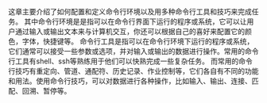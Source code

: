 这章主要介绍了如何配置和定义命令行环境以及用多种命令行工具和技巧来完成任务。
其中命令行环境是是指可以在命令行界面下运行的程序或系统，它可以让用户通过输入或输出文本来与计算机交互，你还可以根据自己的喜好来配置它的颜色，字体，快捷键等。
命令行工具是指可以在命令行环境下运行的程序或系统，它们通常可以接受一些参数或选项，并对输入或输出的数据进行操作。常用的命令行工具有shell、ssh等熟练用于他们可以快熟完成一些复杂任务。
而常用的命令行技巧有重定向、管道、通配符、历史记录、作业控制等，它们各自有不同的功能和用法。使用命令行技巧，可以对数据进行各种操作，比如输入、输出、连接、匹配、回溯、暂停等。
